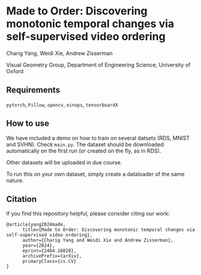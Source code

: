 # Made to Order: Discovering monotonic temporal changes via self-supervised video ordering

Charig Yang, Weidi Xie, Andrew Zisserman

Visual Geometry Group, Department of Engineering Science, University of Oxford

## Requirements
```pytorch```,
```Pillow```,
```opencv```,
```einops```,
```tensorboardX```


## How to use 

We have included a demo on how to train on several datsets (RDS, MNIST and SVHN). Check `main.py`. The dataset should be downloaded automatically on the first run (or created on the fly, as in RDS). 

Other datasets will be uploaded in due course.

To run this on your own dataset, simply create a dataloader of the same nature.

## Citation
If you find this repository helpful, please consider citing our work:
```
@article{yang2024made,
      title={Made to Order: Discovering monotonic temporal changes via self-supervised video ordering}, 
      author={Charig Yang and Weidi Xie and Andrew Zisserman},
      year={2024},
      eprint={2404.16828},
      archivePrefix={arXiv},
      primaryClass={cs.CV}
}
```



 

 

